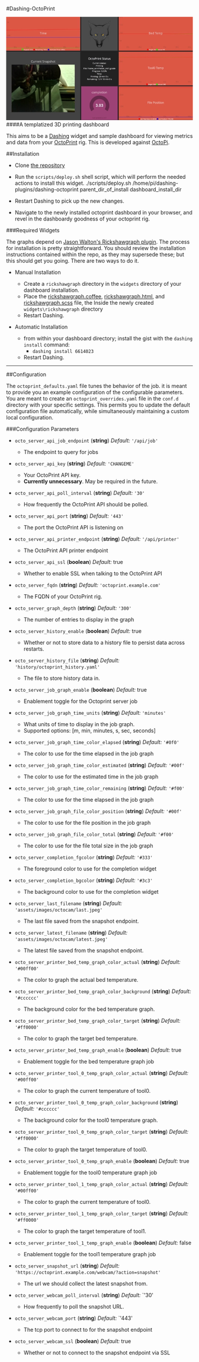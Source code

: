 #Dashing-OctoPrint

![OctoPrint Dashboard Snapshot](skitch.jpg)
####A templatized 3D printing dashboard

This aims to be a [Dashing](http://shopify.github.io/dashing/#overview) widget and sample dashboard for viewing metrics and data from your [OctoPrint](http://octoprint.org) rig. This is developed against [OctoPi](https://github.com/guysoft/OctoPi).

##Installation

-	Clone [the repository](https://github.com/wolfspyre/dashing-octoprint)
-	Run the `scripts/deploy.sh` shell script, which will perform the needed actions to install this widget.
      	./scripts/deploy.sh /home/pi/dashing-plugins/dashing-octoprint parent_dir_of_install dashboard_install_dir

-	Restart Dashing to pick up the new changes.
-	Navigate to the newly installed octoprint dashboard in your browser, and revel in the dashboardy goodness of your octoprint rig.

###Required Widgets

The graphs depend on [Jason Walton's Rickshawgraph plugin](https://gist.github.com/jwalton/6614023). The process for installation is pretty straightforward. You should review the installation instructions contained within the repo, as they may supersede these; but this should get you going. There are two ways to do it.

-	Manual Installation

	-	Create a `rickshawgraph` directory in the `widgets` directory of your dashboard installation.
	-	Place the [rickshawgraph.coffee](https://gist.github.com/jwalton/6614023/raw/07c3a382845fbc27e0523d7f2de43e43e0904c4b/rickshawgraph.coffee), [rickshawgraph.html](https://gist.github.com/jwalton/6614023/raw/da626313b868c685e515db19bfd98c68db13d649/rickshawgraph.html), and [rickshawgraph.scss](https://gist.github.com/jwalton/6614023/raw/8d1fbd74b4915b3b96b899b7c723cf078cf53fc9/rickshawgraph.scss) file, the Inside the newly created `widgets\rickshawgraph` directory
	-	Restart Dashing.

-	Automatic Installation

	-	from within your dashboard directory; install the gist with the `dashing install` command:
		-	`dashing install 6614023`
	-	Restart Dashing.

---

##Configuration

The `octoprint_defaults.yaml` file tunes the behavior of the job. it is meant to provide you an example configuration of the configurable parameters. You are meant to create an `octoprint_overrides.yaml` file in the `conf.d` directory with your specific settings. This permits you to update the default configuration file automatically, while simultaneously maintaining a custom local configuration.

###Configuration Parameters

* `octo_server_api_job_endpoint`
(**string**) *Default:* `'/api/job'`
  -  The endpoint to query for jobs


* `octo_server_api_key`
(**string**) *Default:* `'CHANGEME'`
	- Your OctoPrint API key.
	- **Currently unnecessary**. May be required in the future.


* `octo_server_api_poll_interval`
(**string**) *Default:* `'30'`
	- How frequently the OctoPrint API should be polled.


* `octo_server_api_port`
(**string**) *Default:* `'443'`
	- The port the OctoPrint API is listening on


* `octo_server_api_printer_endpoint`
(**string**) *Default:* `'/api/printer'`
	- The OctoPrint API printer endpoint


* `octo_server_api_ssl`
(**boolean**) *Default:* true
	- Whether to enable SSL when talking to the OctoPrint API



* `octo_server_fqdn`
(**string**) *Default:* `'octoprint.example.com'`
	- The FQDN of your OctoPrint rig.


* `octo_server_graph_depth`
(**string**) *Default:* `'300'`
	- The number of entries to display in the graph


* `octo_server_history_enable`
(**boolean**) *Default:* true
	- Whether or not to store data to a history file to persist data across restarts.


* `octo_server_history_file`
(**string**) *Default:* `'history/octoprint_history.yaml'`
	- The file to store history data in.


* `octo_server_job_graph_enable`
(**boolean**) *Default:* true
	- Enablement toggle for the Octoprint server job


* `octo_server_job_graph_time_units`
(**string**) *Default:* `'minutes'`
	- What units of time to display in the job graph.
	- Supported options: [m, min, minutes, s, sec, seconds]


* `octo_server_job_graph_time_color_elapsed`
(**string**) *Default:* `'#0f0'`
	- The color to use for the time elapsed in the job graph


* `octo_server_job_graph_time_color_estimated`
(**string**) *Default:* `'#00f'`
	- The color to use for the estimated time in the job graph


* `octo_server_job_graph_time_color_remaining`
(**string**) *Default:* `'#f00'`
	- The color to use for the time elapsed in the job graph


* `octo_server_job_graph_file_color_position`
(**string**) *Default:* `'#00f'`
	- The color to use for the file position in the job graph


* `octo_server_job_graph_file_color_total`
(**string**) *Default:* `'#f00'`
	- The color to use for the file total size in the job graph


* `octo_server_completion_fgcolor`
(**string**) *Default:* `'#333'`
	- The foreground color to use for the completion widget


* `octo_server_completion_bgcolor`
(**string**) *Default:* `'#3c3'`
	- The background color to use for the completion widget


* `octo_server_last_filename`
(**string**) *Default:* `'assets/images/octocam/last.jpeg'`
	- The last file saved from the snapshot endpoint.


* `octo_server_latest_filename`
(**string**) *Default:* `'assets/images/octocam/latest.jpeg'`
	- The latest file saved from the snapshot endpoint.


* `octo_server_printer_bed_temp_graph_color_actual`
(**string**) *Default:* `'#00ff00'`
	- The color to graph the actual bed temperature.


* `octo_server_printer_bed_temp_graph_color_background`
(**string**) *Default:* `'#cccccc'`
	- The background color for the bed temperature graph.


* `octo_server_printer_bed_temp_graph_color_target`
(**string**) *Default:* `'#ff0000'`
	- The color to graph the target bed temperature.


* `octo_server_printer_bed_temp_graph_enable`
(**boolean**) *Default:* true
	- Enablement toggle for the bed temperature graph job


* `octo_server_printer_tool_0_temp_graph_color_actual`
(**string**) *Default:* `'#00ff00'`
	- The color to graph the current temperature of tool0.


* `octo_server_printer_tool_0_temp_graph_color_background`
(**string**) *Default:* `'#cccccc'`
	- The background color for the tool0 temperature graph.


* `octo_server_printer_tool_0_temp_graph_color_target`
(**string**) *Default:* `'#ff0000'`
	- The color to graph the target temperature of tool0.


* `octo_server_printer_tool_0_temp_graph_enable`
(**boolean**) *Default:* true
	- Enablement toggle for the tool0 temperature graph job


* `octo_server_printer_tool_1_temp_graph_color_actual`
(**string**) *Default:* `'#00ff00'`
	- The color to graph the current temperature of tool0.


* `octo_server_printer_tool_1_temp_graph_color_target`
(**string**) *Default:* `'#ff0000'`
	- The color to graph the target temperature of tool1.


* `octo_server_printer_tool_1_temp_graph_enable`
(**boolean**) *Default:* false
	- Enablement toggle for the tool1 temperature graph job


* `octo_server_snapshot_url`
(**string**) *Default:* `'https://octoprint.example.com/webcam/?action=snapshot'`
	- The url we should collect the latest snapshot from.


* `octo_server_webcam_poll_interval`
(**string**) *Default:* `'30'
	- How frequently to poll the snapshot URL.


* `octo_server_webcam_port`
(**string**) *Default:* `'443'
	- The tcp port to connect to for the snapshot endpoint


* `octo_server_webcam_ssl`
(**boolean**) *Default:* true
	- Whether or not to connect to the snapshot endpoint via SSL
